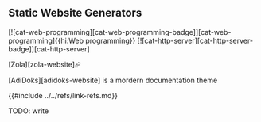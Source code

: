 ## Static Website Generators

[![cat-web-programming][cat-web-programming-badge]][cat-web-programming]{{hi:Web programming}}  [![cat-http-server][cat-http-server-badge]][cat-http-server]

[Zola][zola-website]⮳

[AdiDoks][adidoks-website] is a mordern documentation theme

{{#include ../../refs/link-refs.md}}
<div class="hidden">
TODO: write
</div>
